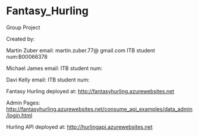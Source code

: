 Fantasy_Hurling
===============

Group Project

Created by:

Martin Zuber
email: martin.zuber.77@ gmail.com
ITB student num:B00066378

Michael James
email:
ITB student num:

Davi Kelly 
email:
ITB student num:

Fantasy Hurling deployed at: 
http://fantasyhurling.azurewebsites.net

Admin Pages:
http://fantasyhurling.azurewebsites.net/consume_api_examples/data_admin/login.html

Hurling API deployed at:
http://hurlingapi.azurewebsites.net
